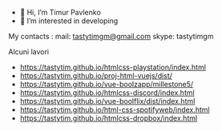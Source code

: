 - 👋 Hi, I’m Timur Pavlenko
- 👀 I’m interested in developing

My contacts : 
mail: tastytimgm@gmail.com
skype: tastytimgm


Alcuni lavori
- https://tastytim.github.io/htmlcss-playstation/index.html
- https://tastytim.github.io/proj-html-vuejs/dist/
- https://tastytim.github.io/vue-boolzapp/millestone5/
- https://tastytim.github.io/htmlcss-discord/index.html
- https://tastytim.github.io/vue-boolflix/dist/index.html
- https://tastytim.github.io/html-css-spotifyweb/index.html
- https://tastytim.github.io/htmlcss-dropbox/index.html

